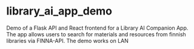 # library_ai_app_demo
Demo of a Flask API and React frontend for a Library AI Companion App. The app allows users to search for materials and resources from finnish libraries via FINNA-API. The demo works on LAN
